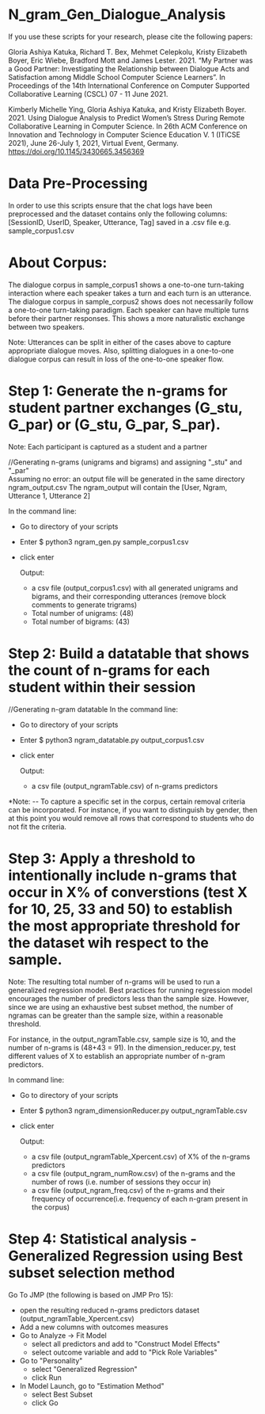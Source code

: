 # N_gram_Gen_Dialogue_Analysis
If you use these scripts for your research, please cite the following papers: 

Gloria Ashiya Katuka, Richard T. Bex, Mehmet Celepkolu, Kristy Elizabeth Boyer, Eric Wiebe, Bradford Mott and James Lester.
2021. “My Partner was a Good Partner: Investigating the Relationship between Dialogue Acts and Satisfaction among Middle School Computer Science Learners”. In Proceedings of the 14th International Conference on Computer Supported Collaborative Learning (CSCL) 07 - 11 June 2021.

Kimberly Michelle Ying, Gloria Ashiya Katuka, and Kristy Elizabeth Boyer.
2021. Using Dialogue Analysis to Predict Women’s Stress During Remote
Collaborative Learning in Computer Science. In 26th ACM Conference on Innovation and Technology in Computer Science Education V. 1 (ITiCSE 2021), June 26-July 1, 2021, Virtual Event, Germany. https://doi.org/10.1145/3430665.3456369

# Data Pre-Processing 
In order to use this scripts ensure that the chat logs have been preprocessed and the dataset contains only the following columns:
[SessionID, UserID, Speaker, Utterance, Tag] saved in a .csv file e.g. sample_corpus1.csv


# About Corpus:  
The dialogue corpus in sample_corpus1 shows a one-to-one turn-taking interaction where each speaker takes a turn and each turn is an utterance. 
The dialogue corpus in sample_corpus2 shows does not necessarily follow a one-to-one turn-taking paradigm. Each speaker can have multiple turns before their partner responses. This shows a more naturalistic exchange between two speakers. 

Note: Utterances can be split in either of the cases above to capture appropriate dialogue moves. Also, splitting dialogues in a one-to-one dialogue corpus can result in loss of the one-to-one speaker flow. 

# Step 1: Generate the n-grams for student partner exchanges (G_stu, G_par) or (G_stu, G_par, S_par).
Note: Each participant is captured as a student and a partner

//Generating n-grams (unigrams and bigrams) and assigning "_stu" and "_par"  
Assuming no error: an output file will be generated in the same directory ngram_output.csv
The ngram_output will contain the [User, Ngram, Utterance 1, Utterance 2]

In the command line: 
- Go to directory of your scripts
- Enter $ python3 ngram_gen.py sample_corpus1.csv
- click enter

    Output:
    - a csv file (output_corpus1.csv) with all generated unigrams and bigrams, and their corresponding utterances (remove block comments to generate trigrams)
    - Total number of unigrams: (48)
    - Total number of bigrams: (43)


# Step 2: Build a datatable that shows the count of n-grams for each student within their session

//Generating n-gram datatable
In the command line: 
- Go to directory of your scripts
- Enter $ python3 ngram_datatable.py output_corpus1.csv
- click enter 

    Output: 
    -  a csv file (output_ngramTable.csv) of n-grams predictors 

*Note: -- To capture a specific set in the corpus, certain removal criteria can be incorporated. For instance, if you want to distinguish by gender, then at this point you would remove all rows that correspond to students who do not fit the criteria.

# Step 3: Apply a threshold to intentionally include n-grams that occur in X% of converstions (test X for 10, 25, 33 and 50) to establish the most appropriate threshold for the dataset wih respect to the sample. 
Note: The resulting total number of n-grams will be used to run a generalized regression model. Best practices for running regression model encourages the number of predictors less than the sample size. However, since we are using an exhaustive best subset method, the number of ngramas can be greater than the sample size, within a reasonable threshold.

For instance, in the output_ngramTable.csv, sample size is 10, and the number of n-grams is (48+43 = 91). 
In the dimension_reducer.py, test different values of X to establish an appropriate number of n-gram predictors.

In command line: 
- Go to directory of your scripts
- Enter $ python3 ngram_dimensionReducer.py output_ngramTable.csv
- click enter 

    Output: 
    - a csv file (output_ngramTable_Xpercent.csv) of X% of the n-grams predictors 
    - a csv file (output_ngram_numRow.csv) of the n-grams and the number of rows (i.e. number of sessions they occur in)
    - a csv file (output_ngram_freq.csv) of the n-grams and their frequency of occurrence(i.e. frequency of each n-gram present in the corpus)

# Step 4: Statistical analysis - Generalized Regression using Best subset selection method
Go To JMP (the following is based on JMP Pro 15): 
- open the resulting reduced n-grams predictors dataset (output_ngramTable_Xpercent.csv)
- Add a new columns with outcomes measures 
- Go to Analyze -> Fit Model
    - select all predictors and add to "Construct Model Effects"
    - select outcome variable and add to "Pick Role Variables" 
- Go to "Personality"
    - select "Generalized Regression" 
    - click Run
- In Model Launch, go to  "Estimation Method" 
    - select Best Subset
    - click Go 
